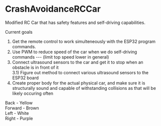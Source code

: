 # CrashAvoidanceRCCar
Modified RC Car that has safety features and self-driving capabilities.

Current goals 
  1) Get the remote control to work simulteneously with the ESP32 program commands.
  2) Use PWM to reduce speed of the car when we do self-driving commands --- (limit top speed lower in general)
  3) Connect ultrasound sensors to the car and get it to stop when an obstacle is in front of it \
     3.1) Figure out method to connect various ultrasound sensors to the ESP32 board 
  4) Create proper body for the actual physical car, and make sure it is structurally sound and capable of withstanding collisions as that will be likely occuring often

Back - Yellow \
Forward - Brown \
Left - White \
Right - Purple  
